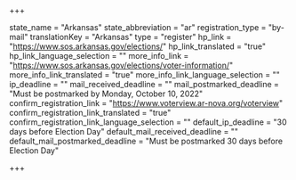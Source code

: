 +++

state_name = "Arkansas"
state_abbreviation = "ar"
registration_type = "by-mail"
translationKey = "Arkansas"
type = "register"
hp_link = "https://www.sos.arkansas.gov/elections/"
hp_link_translated = "true"
hp_link_language_selection = ""
more_info_link = "https://www.sos.arkansas.gov/elections/voter-information/"
more_info_link_translated = "true"
more_info_link_language_selection = ""
ip_deadline = ""
mail_received_deadline = ""
mail_postmarked_deadline = "Must be postmarked by Monday, October 10, 2022"
confirm_registration_link = "https://www.voterview.ar-nova.org/voterview"
confirm_registration_link_translated = "true"
confirm_registration_link_language_selection = ""
default_ip_deadline = "30 days before Election Day"
default_mail_received_deadline = ""
default_mail_postmarked_deadline = "Must be postmarked 30 days before Election Day"

+++
